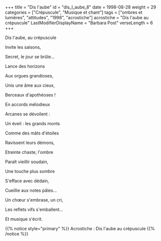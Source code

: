 +++
title = "Dis l'aube"
id = "dis_l_aube_8"
date = 1998-08-28
weight = 29
categories = ["Crépuscule", "Musique et chant"]
tags = ["ombres et lumières", "attitudes", "1998", "acrostiche"]
acrostiche = "Dis l'aube au crépuscule"
LastModifierDisplayName = "Barbara Post"
verseLength = 6
+++

Dis l'aube, au crépuscule

Invite les saisons,

Secret, le jour se brûle...

Lance des horizons

Aux orgues grandioses,

Unis une âme aux cieux,

Berceaux d'apothéoses !

En accords mélodieux

Arcanes se dévoilent :

Un éveil : les grands monts

Comme des mâts d'étoiles

Ravissent leurs démons,

Etreinte chaste; l'ombre

Paraît vieillir soudain,

Une touche plus sombre

S'efface avec dédain,

Cueillie aux notes pâles...

Un chœur s'embrase, un cri,

Les reflets vifs s'emballent...

Et musique s'écrit.

{{% notice style="primary" %}}
Acrostiche : Dis l'aube au crépuscule
{{% /notice %}}
